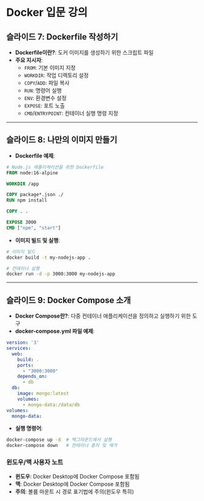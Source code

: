 # Docker 입문 강의

## 슬라이드 7: Dockerfile 작성하기

- **Dockerfile이란?**: 도커 이미지를 생성하기 위한 스크립트 파일
- **주요 지시자**:
  - `FROM`: 기본 이미지 지정
  - `WORKDIR`: 작업 디렉토리 설정
  - `COPY`/`ADD`: 파일 복사
  - `RUN`: 명령어 실행
  - `ENV`: 환경변수 설정
  - `EXPOSE`: 포트 노출
  - `CMD`/`ENTRYPOINT`: 컨테이너 실행 명령 지정

---

## 슬라이드 8: 나만의 이미지 만들기

- **Dockerfile 예제**:
```dockerfile
# Node.js 애플리케이션을 위한 Dockerfile
FROM node:16-alpine

WORKDIR /app

COPY package*.json ./
RUN npm install

COPY . .

EXPOSE 3000
CMD ["npm", "start"]
```

- **이미지 빌드 및 실행**:
```bash
# 이미지 빌드
docker build -t my-nodejs-app .

# 컨테이너 실행
docker run -d -p 3000:3000 my-nodejs-app
```

---

## 슬라이드 9: Docker Compose 소개

- **Docker Compose란?**: 다중 컨테이너 애플리케이션을 정의하고 실행하기 위한 도구
- **docker-compose.yml 파일 예제**:
```yaml
version: '3'
services:
  web:
    build: .
    ports:
      - "3000:3000"
    depends_on:
      - db
  db:
    image: mongo:latest
    volumes:
      - mongo-data:/data/db
volumes:
  mongo-data:
```

- **실행 명령어**:
```bash
docker-compose up -d  # 백그라운드에서 실행
docker-compose down   # 컨테이너 중지 및 제거
```

### 윈도우/맥 사용자 노트
- **윈도우**: Docker Desktop에 Docker Compose 포함됨
- **맥**: Docker Desktop에 Docker Compose 포함됨
- **주의**: 볼륨 마운트 시 경로 표기법에 주의(윈도우 특히)